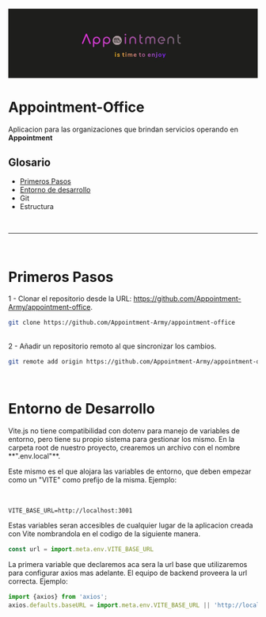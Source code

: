 ![alt text](./public/logo.jpeg)

# Appointment-Office
Aplicacion para las organizaciones que brindan servicios operando en **Appointment**

## Glosario
- [Primeros Pasos](#primeros-pasos)
- [Entorno de desarrollo](#entorno-de-desarrollo)
- Git
- Estructura

<br/>
<hr/>
<br/>

# Primeros Pasos

1 - Clonar el repositorio desde la URL: https://github.com/Appointment-Army/appointment-office.
```bash
git clone https://github.com/Appointment-Army/appointment-office
```
<br/>
2 - Añadir un repositorio remoto al que sincronizar los cambios.

```bash
git remote add origin https://github.com/Appointment-Army/appointment-office
```
<br/>

# Entorno de Desarrollo
<p>Vite.js no tiene compatibilidad con dotenv para manejo de variables de entorno, pero tiene su propio sistema para gestionar los mismo. En la carpeta root de nuestro proyecto, crearemos un archivo con el nombre **".env.local"**.</p>
<p>Este mismo es el que alojara las variables de entorno, que deben empezar como un "VITE" como prefijo de la misma. Ejemplo:</p>

<br/>

```
VITE_BASE_URL=http://localhost:3001
```
Estas variables seran accesibles de cualquier lugar de la aplicacion creada con Vite nombrandola en el codigo de la siguiente manera.
```javascript
const url = import.meta.env.VITE_BASE_URL
```
La primera variable que declaremos aca sera la url base que utilizaremos para configurar axios mas adelante. El equipo de backend proveera la url correcta.
Ejemplo:
```javascript
import {axios} from 'axios';
axios.defaults.baseURL = import.meta.env.VITE_BASE_URL || 'http://localhost:3001 '
```

